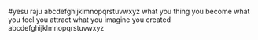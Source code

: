 #yesu raju
abcdefghijklmnopqrstuvwxyz
  what you thing 
    you become
  what you feel 
    you attract
  what you imagine
    you created
abcdefghijklmnopqrstuvwxyz
